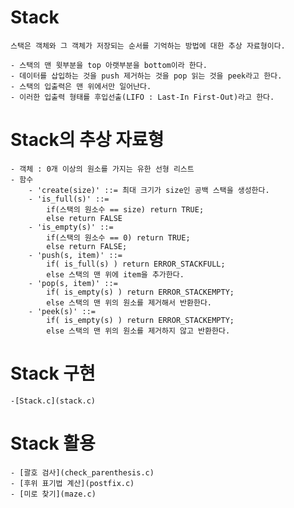 # Stack

    스택은 객체와 그 객체가 저장되는 순서를 기억하는 방법에 대한 추상 자료형이다.

    - 스택의 맨 윗부분을 top 아랫부분을 bottom이라 한다.
    - 데이터를 삽입하는 것을 push 제거하는 것을 pop 읽는 것을 peek라고 한다.
    - 스택의 입출력은 맨 위에서만 일어난다.
    - 이러한 입출력 형태를 후입선출(LIFO : Last-In First-Out)라고 한다.

# Stack의 추상 자료형

    - 객체 : 0개 이상의 원소를 가지는 유한 선형 리스트
    - 함수
        - 'create(size)' ::= 최대 크기가 size인 공백 스택을 생성한다.
        - 'is_full(s)' ::=
            if(스택의 원소수 == size) return TRUE;
            else return FALSE
        - 'is_empty(s)' ::=
            if(스택의 원소수 == 0) return TRUE;
            else return FALSE;
        - 'push(s, item)' ::=
            if( is_full(s) ) return ERROR_STACKFULL;
            else 스택의 맨 위에 item을 추가한다.
        - 'pop(s, item)' ::=
            if( is_empty(s) ) return ERROR_STACKEMPTY;
            else 스택의 맨 위의 원소를 제거해서 반환한다.
        - 'peek(s)' ::=
            if( is_empty(s) ) return ERROR_STACKEMPTY;
            else 스택의 맨 위의 원소를 제거하지 않고 반환한다.

# Stack 구현

    -[Stack.c](stack.c)

# Stack 활용

    - [괄호 검사](check_parenthesis.c)
    - [후위 표기법 계산](postfix.c)
    - [미로 찾기](maze.c)
